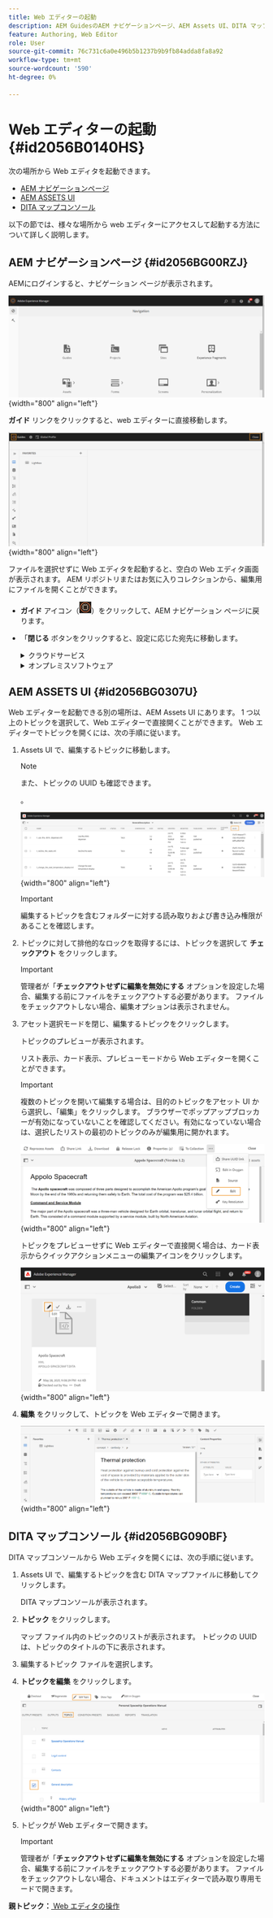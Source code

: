 ```yaml
---
title: Web エディターの起動
description: AEM GuidesのAEM ナビゲーションページ、AEM Assets UI、DITA マップコンソールから Web エディタを起動する方法を説明します。
feature: Authoring, Web Editor
role: User
source-git-commit: 76c731c6a0e496b5b1237b9b9fb84adda8fa8a92
workflow-type: tm+mt
source-wordcount: '590'
ht-degree: 0%

---
```


# Web エディターの起動 {#id2056B0140HS}

次の場所から Web エディタを起動できます。

- [AEM ナビゲーションページ](#id2056BG00RZJ)
- [AEM ASSETS UI](#id2056BG0307U)
- [DITA マップコンソール](#id2056BG090BF)

以下の節では、様々な場所から web エディターにアクセスして起動する方法について詳しく説明します。

## AEM ナビゲーションページ {#id2056BG00RZJ}

AEMにログインすると、ナビゲーション ページが表示されます。

![](images/web-editor-from-navigation-page.png){width="800" align="left"}

**ガイド** リンクをクリックすると、web エディターに直接移動します。

![](images/web-editor-launch-page.png){width="800" align="left"}

ファイルを選択せずに Web エディタを起動すると、空白の Web エディタ画面が表示されます。 AEM リポジトリまたはお気に入りコレクションから、編集用にファイルを開くことができます。

- **ガイド** アイコン（![](images/aem-guides-icon.png)）をクリックして、AEM ナビゲーション ページに戻ります。

- 「**閉じる** ボタンをクリックすると、設定に応じた宛先に移動します。



  <details>

  <summary> クラウドサービス </summary>

  Cloud Serviceを使用している場合は、「**閉じる**」ボタンをクリックしてAEM ナビゲーションページに戻ります。
  </details>

  <details>

  <summary> オンプレミスソフトウェア</summary>

  AEM Guides オンプレミスソフトウェア（4.2.1 以降）を使用している場合は、右側の **閉じる** ボタンをクリックして、Assets UI の現在のファイルパスに戻ります。

  </details>

## AEM ASSETS UI {#id2056BG0307U}

Web エディターを起動できる別の場所は、AEM Assets UI にあります。 1 つ以上のトピックを選択して、Web エディターで直接開くことができます。 Web エディターでトピックを開くには、次の手順に従います。

1. Assets UI で、編集するトピックに移動します。

   >[!NOTE]
   >
   > また、トピックの UUID も確認できます。

   。

   ![](images/assets_ui_with_uuid_cs.png){width="800" align="left"}

   >[!IMPORTANT]
   >
   > 編集するトピックを含むフォルダーに対する読み取りおよび書き込み権限があることを確認します。

1. トピックに対して排他的なロックを取得するには、トピックを選択して **チェックアウト** をクリックします。

   >[!IMPORTANT]
   >
   > 管理者が「**チェックアウトせずに編集を無効にする** オプションを設定した場合、編集する前にファイルをチェックアウトする必要があります。 ファイルをチェックアウトしない場合、編集オプションは表示されません。

1. アセット選択モードを閉じ、編集するトピックをクリックします。

   トピックのプレビューが表示されます。

   リスト表示、カード表示、プレビューモードから Web エディターを開くことができます。

   >[!IMPORTANT]
   >
   > 複数のトピックを開いて編集する場合は、目的のトピックをアセット UI から選択し、「編集」をクリックします。 ブラウザーでポップアップブロッカーが有効になっていないことを確認してください。有効になっていない場合は、選択したリストの最初のトピックのみが編集用に開かれます。

   ![](images/edit-from-preview_cs.png){width="800" align="left"}

   トピックをプレビューせずに Web エディターで直接開く場合は、カード表示からクイックアクションメニューの編集アイコンをクリックします。

   ![](images/edit-topic-from-quick-action_cs.png){width="800" align="left"}

1. **編集** をクリックして、トピックを Web エディターで開きます。

   ![](images/edit-mode.png){width="800" align="left"}


## DITA マップコンソール {#id2056BG090BF}

DITA マップコンソールから Web エディタを開くには、次の手順に従います。

1. Assets UI で、編集するトピックを含む DITA マップファイルに移動してクリックします。

   DITA マップコンソールが表示されます。

1. **トピック** をクリックします。

   マップ ファイル内のトピックのリストが表示されます。 トピックの UUID は、トピックのタイトルの下に表示されます。

1. 編集するトピック ファイルを選択します。

1. **トピックを編集** をクリックします。

   ![](images/edit-topics-map-console_cs.png){width="800" align="left"}

1. トピックが Web エディターで開きます。

   >[!IMPORTANT]
   >
   > 管理者が「**チェックアウトせずに編集を無効にする** オプションを設定した場合、編集する前にファイルをチェックアウトする必要があります。 ファイルをチェックアウトしない場合、ドキュメントはエディターで読み取り専用モードで開きます。


**親トピック：**[ Web エディタの操作 ](web-editor.md)
